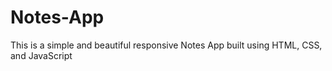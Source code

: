# Notes-App
This is a simple and beautiful responsive Notes App built using HTML, CSS, and JavaScript
